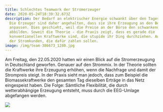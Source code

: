 ```yaml
---
title: Schlechtes Teamwork der Stromerzeuger
date: 2020-05-24T18:39:32.673Z
description: Der Bedarf an elektrischer Energie schwankt über den Tagesverlauf.
  Die Erzeuger sind daher angehalten, dass sie ihre Erzeugung an den Bedarf
  anpassen. Dies geschieht, weil die Preise an der Börse den schwankenden Bedarf
  abbilden. Soweit die Theorie - die Praxis zeigt, dass es gerade die
  konventionellen Kraftwerke sind, die stupide ihr Ding durchziehen. Auf Kosten
  der Stromkunden, die dafür zahlen sollen.
image: /img/team-386673_1280.jpg
---
```

Am Freitag, den 22.05.2020 hatten wir einen Blick auf die Stromerzeugung in Deutschland geworfen. Genauer auf den Strommix. In der Theorie sollten die Kraftwerke ihre Erzeugung erhöhen, wenn die Nachfrage und damit der Strompreis steigt. In der Praxis sieht man jedoch, dass zum Beispiel die Biomassekraftwerke den gesamten Tag dieselben Erträge in das Netz eingespeist haben. Die Folge: Sämtliche Flexibilität, die durch wetterabhängige Erzeugung entsteht, muss durch die EEG-Umlage abgefangen werden. 

![](/img/schlechtes-teamwork.png)